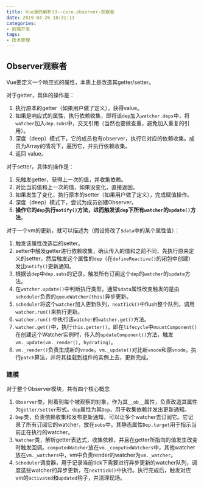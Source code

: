 ```yaml
---
title: Vue源码解析13--core.observer-观察者
date: 2019-04-26 18:31:13
categories: 
- 前端开发
tags: 
- 技术原理
---
```


## Observer观察者

Vue要定义一个响应式的属性，本质上是改造其getter/setter。

对于getter，具体的操作是：

1. 执行原本的getter（如果用户做了定义），获得value。
2. 如果是响应式的属性，执行依赖收集，即将该`dep`加入`watcher.deps`中，将`watcher`加入`dep.subs`中，交叉引用（当然也要做查重，避免加入重复的引用）。
3. 深度（deep）模式下，它的成员也有observer，执行它对应的依赖收集。成员为Array的情况下，遍历它，并执行依赖收集。
4. 返回 value。



对于setter，具体的操作是：

1. 先触发getter，获得上一次的值，并收集依赖。
2. 对比当前值和上一次的值，如果没变化，直接返回。
3. 如果发生了变化，执行原本的setter（如果用户做了定义），完成赋值操作。
4. 深度（deep）模式下，尝试为成员创建Observer。
5. **操作它的`dep`执行`notify()`方法，进而触发该`dep`下所有`watcher`的`update()`方法**。



对于一个vm的更新，就可以描述为（假设修改了`$data`中的某个属性值）：

1. 触发该属性改造后的setter。
2. setter中触发getter进行依赖收集，确认传入的值和之前不同，先执行原来定义的setter，然后触发这个属性的`dep`（在`defineReactive()`的闭包中创建）发出`notify()`更新通知。
3. 根据该`dep`中`dep.subs`的记录，触发所有订阅这个`dep`的`watcher`的`update`方法。
4. 在`watcher.update()`中判断执行类型，通常`$data`属性改变触发的是由`scheduler`负责的`queueWatcher(this)`异步更新。
5. `scheduler`将这个`watcher`加入更新队列，`nextTick()`中flush整个队列，调用`watcher.run()`来执行更新。
6. `watcher.run()` 中执行该`watcher`的`watcher.get()`方法。
7. `watcher.get()`中，执行`this.getter()`，即在`lifecycle`中`mountComponent()`在创建这个Watcher实例时，传入的`updateComponent()`方法，触发`vm._update(vm._render(), hydrating)`。
8. `vm._render()`负责生成新的`vnode`，`vm._update()`对比新`vnode`和原`vnode`，执行`patch`算法，并将其挂载到组件的实例上去，更新完成。



### 建模

对于整个Observer模块，共有四个核心概念

1. `Observer`类，附着到每个被观察的对象，作为其`__ob__`属性，负责改造其属性为`getter/setter`形式。`dep`属性为其`Dep`，用于收集依赖并发出更新通知。
2. `Dep`类，负责依赖收集和发布更新通知，可以让多个watcher去订阅它。它记录了所有订阅它的watcher，放在`subs`中。其静态属性`Dep.target`用于指示当前正在执行的watcher。
3. `Watcher`类，解析getter表达式，收集依赖，并且在getter所指向的值发生改变时触发回调。`computedWatcher`放在`vm._computedWatchers`中，其他watcher放在`vm._watchers`中，vm中负责render的watcher为`vm._watcher`。
4. `Scheduler`调度器，用于记录当前tick下需要进行异步更新的watcher队列，调度这些watcher的异步更新，在`nexttick()`中执行。执行完成后，触发对应vm的`activated`和`updated`钩子，并清理现场。

